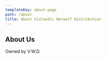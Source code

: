 ```yaml
---
templateKey: about-page
path: /about
title: About Vinlandic Werwolf Distribution
---
```

## About Us

Owned by V.W.D.